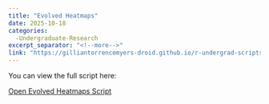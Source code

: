 ```yaml
---
title: "Evolved Heatmaps"
date: 2025-10-18
categories: 
  -Undergraduate-Research
excerpt_separator: "<!--more-->"
link: "https://gilliantorrencemyers-droid.github.io/r-undergrad-scripts-Evolved-Heatmaps/"
---
```

You can view the full script here:

[Open Evolved Heatmaps Script](https://gilliantorrencemyers-droid.github.io/r-undergrad-scripts-Evolved-Heatmaps/)
